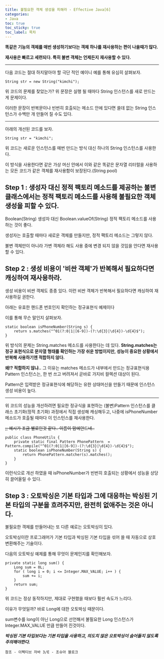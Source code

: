 ```yaml
---
title: 불필요한 객체 생성을 피해라 - Effective Java[6]
categories:
- Java
toc: true
toc_sticky: true
toc_label: 목차
---
```




**똑같은 기능의 객체를 매번 생성하기보다는 객체 하나를 재사용하는 편이 나을때가 많다.**

**재사용은 빠르고 세련되다. 특히 불변 객체는 언제든지 재사용할 수 있다.**

<hr>

다음 코드는 절대 하지말아야 할 극단 적인 예이니 예를 통해 유심히 살펴보자.

```
String str = new String("kimchi");
```

위 코드의 문제를 찾았는가? 위 문장은 실행 될 때마다 String 인스턴스를 새로 만드는게 문제이다.

이러한 문장이 반복문이나 빈번히 호출되는 메소드 안에 있다면 쓸데 없는 String 인스턴스가 수백만 개 만들어 질 수도 있다.

<hr>

아래의 개선된 코드를 보자.

```
String str = "kimchi";
```

위 코드는 새로운 인스턴스를 매번 만드는 방식 대신 하나의 String 인스턴스를 사용한다. 

이 방식을 사용한다면 같은 가상 머신 안에서 이와 같은 똑같은 문자열 리터럴을 사용하는 모든 코드가 같은 객체를 재사용함이 보장된다.(String pool)



## Step 1 : 생성자 대신 정적 팩토리 메소드를 제공하는 불변 클래스에서는 정적 팩토리 메소드를 사용해 불필요한 객체 생성을 피할 수 있다.

Boolean(String) 생성자 대신 Boolean.valueOf(String) 정적 팩토리 메소드를 사용하는 것이 좋다.

생성자는 호출할 때마다 새로운 객체를 만들지만, 정적 팩토리 메소드는 그렇지 않다.

불변 객체만이 아니라 가변 객체라 해도 사용 중에 변경 되지 않을 것임을 안다면 재사용 할 수 있다.



## Step 2 : 생성 비용이 '비싼 객체'가 반복해서 필요하다면 캐싱하여 재사용하라.

생성 비용이 비싼 객체도 종종 있다. 이런 비싼 객체가 반복해서 필요하다면 캐싱하여 재사용하길 권한다.

아래는 유효한 핸드폰 번호인지 확인하는 정규표현식 예제이다

이를 통해 무슨 말인지 살펴보자.

```
static boolean isPhoneNumber(String s) {
	return s.matches("^01(?:0|1|[6-9])-(?:\d{3}|\d{4})-\d{4}$");
}
```

위 방식의 문제는 String.matches 메소드를 사용한다는 데 있다. **String.matches는 정규 표현식으로 문자열 형태를 확인하는 가장 쉬운 방법이지만, 성능이 중요한 상황에서 반복해 사용하기엔 적합하지 않다.**

**왜!? 적합하지 않냐..** 그 이유는 matches 메소드가 내부에서 만드는 정규표현식용 Pattern 인스턴스는, 한 번 쓰고 버려져서 곧바로 가지비 컬렉션 대상이 된다.

Pattern은 입력받은 정규표현식에 해당하는 유한 상태머신을 만들기 때문에 인스턴스 생성 비용이 높다.

<hr>

위 코드의 성능을 개선하려면 필요한 정규식을 표현하는 (불변)Pattern 인스턴스를 클래스 초기화(정적 초기화) 과정에서 직접 생성해 캐싱해두고, 나중에 isPhoneNumber 메소드가 호출될 때마다 이 인스턴스를 재사용한다.

~~;; 예시가 조금 별로인것 같다.. 이름이 맘에안드네..~~

```
public class PhoneUtils {
	private static final Pattern PhonePattern  = Pattern.compile("^01(?:0|1|[6-9])-(?:\d{3}|\d{4})-\d{4}$");
	static boolean isPhoneNumber(String s) {
		return PhonePattern.matcher(s).matches();
	}
}
```

이런식으로 개선 하였을 때 isPhoneNumber가 빈번히 호출되는 상황에서 성능을 상당히 끌어올릴 수 있다.



## Step 3 : 오토박싱은 기본 타입과 그에 대응하는 박싱된 기본 타입의 구분을 흐려주지만, 완전히 없애주는 것은 아니다.

불필요한 객체를 만들어내는 또 다른 예로는 오토박싱이 있다.

오토박싱이란 프로그래머가 기본 타입과 박싱된 기본 타입을 섞어 쓸 때 자동으로 상호 변환해주는 기술이다.

다음의 오토박싱 예제를 통해 무엇이 문제인지를 확인해보자.

```
private static long sum() {
	Long sum = 0L;
	for ( long i = 0; i <= Integer.MAX_VALUE; i++ ) {
		sum += i;	
	}
	return sum;
}
```

위 코드는 정상 동작하지만,  제대로 구현했을 때보다 훨씬 속도가 느리다. 

이유가 무엇일까? 바로 Long에 대한 오토박싱 때문이다.

sum변수를 long이 아닌 Long으로 선언해서 불필요한 Long 인스턴스가 Integer.MAX_VALUE 만큼 만들어 진것이다.

***박싱된 기본 타입보다는 기본 타입을 사용하고, 의도치 않은 오토박싱이 숨어들지 않도록 주의해야한다.***




```
참조 - 이펙티브 자바 3/E - 조슈아 블로크
```

